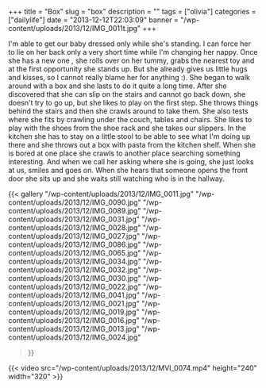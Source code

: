 +++
title = "Box"
slug = "box"
description = ""
tags = ["olivia"]
categories = ["dailylife"]
date = "2013-12-12T22:03:09"
banner = "/wp-content/uploads/2013/12/IMG_0011t.jpg"
+++

I'm able to get our baby dressed only while she's standing. I can force her to lie on her back only a very short time while I'm changing her nappy. Once she has
a new one , she rolls over on her tummy, grabs the nearest toy and at the first opportunity she
stands up. But she already gives us little hugs and kisses, so I cannot really blame her for
anything :). She began to walk around with a box and she lasts to do it quite a long time. After
she discovered that she can slip on the stairs and cannot go back down, she doesn't try to go up,
but she likes to play on the first step. She throws things behind the stairs and then she crawls
around to take them. She also tests where she fits by crawling under the couch, tables and chairs.
She likes to play with the shoes from the shoe rack and she takes our slippers. In the kitchen she
has to stay on a little stool to be able to see what I'm doing up there and she throws out a box
with pasta from the kitchen shelf. When she is bored at one place she crawls to another place
searching something interesting. And when we call her asking where she is going, she just looks at
us, smiles and goes on. When she hears that someone opens the front door she sits up and she waits
still watching who is in the hallway.

{{< gallery
    "/wp-content/uploads/2013/12/IMG_0011.jpg"
    "/wp-content/uploads/2013/12/IMG_0090.jpg"
    "/wp-content/uploads/2013/12/IMG_0089.jpg"
    "/wp-content/uploads/2013/12/IMG_0031.jpg"
    "/wp-content/uploads/2013/12/IMG_0028.jpg"
    "/wp-content/uploads/2013/12/IMG_0027.jpg"
    "/wp-content/uploads/2013/12/IMG_0086.jpg"
    "/wp-content/uploads/2013/12/IMG_0065.jpg"
    "/wp-content/uploads/2013/12/IMG_0034.jpg"
    "/wp-content/uploads/2013/12/IMG_0032.jpg"
    "/wp-content/uploads/2013/12/IMG_0030.jpg"
    "/wp-content/uploads/2013/12/IMG_0022.jpg"
    "/wp-content/uploads/2013/12/IMG_0041.jpg"
    "/wp-content/uploads/2013/12/IMG_0021.jpg"
    "/wp-content/uploads/2013/12/IMG_0019.jpg"
    "/wp-content/uploads/2013/12/IMG_0016.jpg"
    "/wp-content/uploads/2013/12/IMG_0013.jpg"
    "/wp-content/uploads/2013/12/IMG_0024.jpg"
>}}


{{< video src="/wp-content/uploads/2013/12/MVI_0074.mp4" height="240" width="320" >}}

